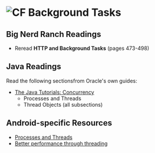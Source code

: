 # ![CF](http://i.imgur.com/7v5ASc8.png) Background Tasks

## Big Nerd Ranch Readings
* Reread **HTTP and Background Tasks** (pages 473-498)

## Java Readings
Read the following sectionsfrom Oracle's own guides:

* [The Java Tutorials: Concurrency](https://docs.oracle.com/javase/tutorial/essential/concurrency/index.html)
  * Processes and Threads
  * Thread Objects (all subsections)

## Android-specific Resources
* [Processes and Threads](https://developer.android.com/guide/components/processes-and-threads)
* [Better performance through threading
](https://developer.android.com/topic/performance/threads)

